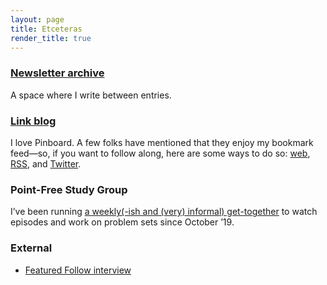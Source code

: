```yaml
---
layout: page
title: Etceteras
render_title: true
---
```


### [Newsletter archive](https://buttondown.email/distillations/archive)

A space where I write between entries.

### [Link blog](/substrate)

I love Pinboard. A few folks have mentioned that they enjoy my bookmark feed—so, if you want to follow along, here are some ways to do so: [web](https://pinboard.in/u:jasdev/), [RSS](http://feeds.pinboard.in/rss/u:jasdev/), and [Twitter](https://twitter.com/_substrate).

### Point-Free Study Group

I’ve been running [a weekly(-ish and (very) informal) get-together](https://github.com/jasdev/nyc-point-free-study-group) to watch episodes and work on problem sets since October ’19.

### External

- [Featured Follow interview](https://medium.com/featuredfollow/featured-follow-jasdev-singh-2c5042abe3f6#.ve0gnopzq)
